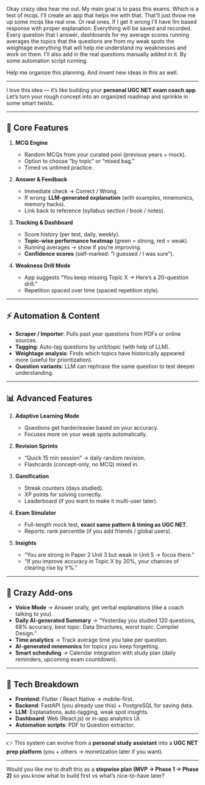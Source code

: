 Okay crazy idea hear me out.
My main goal is to pass this exams. Which is a test of mcqs.
I'll create an app that helps me with that. That'll just throw me up some mcqs like real one. Or real ones. If I get it wrong I'll have llm based response with proper explanation. Everything will be saved and recorded. Every question that I answer, dashboards for my average scores running averages the topics that the questions are from my weak spots the weightage everything that will help me understand my weaknesses and work on them.
I'll also add in the real questions manually added in it. By some automation script running.

Help me organize this planning. And invent new ideas in this as well.


---

I love this idea — it’s like building your **personal UGC NET exam coach app**. Let’s turn your rough concept into an organized roadmap and sprinkle in some smart twists.

---

## 🔑 Core Features

1. **MCQ Engine**

   * Random MCQs from your curated pool (previous years + mock).
   * Option to choose “by topic” or “mixed bag.”
   * Timed vs untimed practice.

2. **Answer & Feedback**

   * Immediate check → Correct / Wrong.
   * If wrong: **LLM-generated explanation** (with examples, mnemonics, memory hacks).
   * Link back to reference (syllabus section / book / notes).

3. **Tracking & Dashboard**

   * Score history (per test, daily, weekly).
   * **Topic-wise performance heatmap** (green = strong, red = weak).
   * Running averages → show if you’re improving.
   * **Confidence scores** (self-marked: “I guessed / I was sure”).

4. **Weakness Drill Mode**

   * App suggests “You keep missing Topic X → Here’s a 20-question drill.”
   * Repetition spaced over time (spaced repetition style).

---

## ⚡ Automation & Content

* **Scraper / Importer**: Pulls past year questions from PDFs or online sources.
* **Tagging**: Auto-tag questions by unit/topic (with help of LLM).
* **Weightage analysis**: Finds which topics have historically appeared more (useful for prioritization).
* **Question variants**: LLM can rephrase the same question to test deeper understanding.

---

## 📊 Advanced Features

1. **Adaptive Learning Mode**

   * Questions get harder/easier based on your accuracy.
   * Focuses more on your weak spots automatically.

2. **Revision Sprints**

   * “Quick 15 min session” → daily random revision.
   * Flashcards (concept-only, no MCQ) mixed in.

3. **Gamification**

   * Streak counters (days studied).
   * XP points for solving correctly.
   * Leaderboard (if you want to make it multi-user later).

4. **Exam Simulator**

   * Full-length mock test, **exact same pattern & timing as UGC NET**.
   * Reports: rank percentile (if you add friends / global users).

5. **Insights**

   * “You are strong in Paper 2 Unit 3 but weak in Unit 5 → focus there.”
   * “If you improve accuracy in Topic X by 20%, your chances of clearing rise by Y%.”

---

## 🚀 Crazy Add-ons

* **Voice Mode** → Answer orally, get verbal explanations (like a coach talking to you).
* **Daily AI-generated Summary** → “Yesterday you studied 120 questions, 68% accuracy, best topic: Data Structures, worst topic: Compiler Design.”
* **Time analytics** → Track average time you take per question.
* **AI-generated mnemonics** for topics you keep forgetting.
* **Smart scheduling** → Calendar integration with study plan (daily reminders, upcoming exam countdown).

---

## 🔨 Tech Breakdown

* **Frontend**: Flutter / React Native → mobile-first.
* **Backend**: FastAPI (you already use this) + PostgreSQL for saving data.
* **LLM**: Explanations, auto-tagging, weak spot insights.
* **Dashboard**: Web (React.js) or in-app analytics UI.
* **Automation scripts**: PDF to Question extractor.

---

👉 This system can evolve from a **personal study assistant** into a **UGC NET prep platform** (you + others → monetization later if you want).

---

Would you like me to draft this as a **stepwise plan (MVP → Phase 1 → Phase 2)** so you know what to build first vs what’s nice-to-have later?
